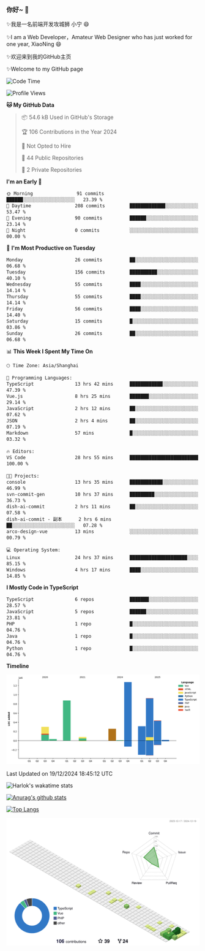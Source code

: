 ### 你好~  👋

✨我是一名前端开发攻城狮 小宁 😄

✨I am a Web Developer，Amateur Web Designer who has just worked for one year, XiaoNing 😄

✨欢迎来到我的GitHub主页

✨Welcome to my GitHub page
<!--
**7148505/7148505** is a ✨ _special_ ✨ repository because its `README.md` (this file) appears on your GitHub profile.

Here are some ideas to get you started:

- 🔭 I’m currently working on ...
- 🌱 I’m currently learning ...
- 👯 I’m looking to collaborate on ...
- 🤔 I’m looking for help with ...
- 💬 Ask me about ...
- 📫 How to reach me: ...
- 😄 Pronouns: ...
- ⚡ Fun fact: ...
-->

<!--START_SECTION:waka-->
![Code Time](http://img.shields.io/badge/Code%20Time-2%2C526%20hrs%2048%20mins-blue)

![Profile Views](http://img.shields.io/badge/Profile%20Views-15-blue)

**🐱 My GitHub Data** 

> 📦 54.6 kB Used in GitHub's Storage 
 > 
> 🏆 106 Contributions in the Year 2024
 > 
> 🚫 Not Opted to Hire
 > 
> 📜 44 Public Repositories 
 > 
> 🔑 2 Private Repositories 
 > 
**I'm an Early 🐤** 

```text
🌞 Morning                91 commits          ██████░░░░░░░░░░░░░░░░░░░   23.39 % 
🌆 Daytime                208 commits         █████████████░░░░░░░░░░░░   53.47 % 
🌃 Evening                90 commits          ██████░░░░░░░░░░░░░░░░░░░   23.14 % 
🌙 Night                  0 commits           ░░░░░░░░░░░░░░░░░░░░░░░░░   00.00 % 
```
📅 **I'm Most Productive on Tuesday** 

```text
Monday                   26 commits          ██░░░░░░░░░░░░░░░░░░░░░░░   06.68 % 
Tuesday                  156 commits         ██████████░░░░░░░░░░░░░░░   40.10 % 
Wednesday                55 commits          ████░░░░░░░░░░░░░░░░░░░░░   14.14 % 
Thursday                 55 commits          ████░░░░░░░░░░░░░░░░░░░░░   14.14 % 
Friday                   56 commits          ████░░░░░░░░░░░░░░░░░░░░░   14.40 % 
Saturday                 15 commits          █░░░░░░░░░░░░░░░░░░░░░░░░   03.86 % 
Sunday                   26 commits          ██░░░░░░░░░░░░░░░░░░░░░░░   06.68 % 
```


📊 **This Week I Spent My Time On** 

```text
🕑︎ Time Zone: Asia/Shanghai

💬 Programming Languages: 
TypeScript               13 hrs 42 mins      ████████████░░░░░░░░░░░░░   47.39 % 
Vue.js                   8 hrs 25 mins       ███████░░░░░░░░░░░░░░░░░░   29.14 % 
JavaScript               2 hrs 12 mins       ██░░░░░░░░░░░░░░░░░░░░░░░   07.62 % 
JSON                     2 hrs 4 mins        ██░░░░░░░░░░░░░░░░░░░░░░░   07.19 % 
Markdown                 57 mins             █░░░░░░░░░░░░░░░░░░░░░░░░   03.32 % 

🔥 Editors: 
VS Code                  28 hrs 55 mins      █████████████████████████   100.00 % 

🐱‍💻 Projects: 
console                  13 hrs 35 mins      ████████████░░░░░░░░░░░░░   46.99 % 
svn-commit-gen           10 hrs 37 mins      █████████░░░░░░░░░░░░░░░░   36.73 % 
dish-ai-commit           2 hrs 11 mins       ██░░░░░░░░░░░░░░░░░░░░░░░   07.58 % 
dish-ai-commit - 副本      2 hrs 6 mins        ██░░░░░░░░░░░░░░░░░░░░░░░   07.28 % 
arco-design-vue          13 mins             ░░░░░░░░░░░░░░░░░░░░░░░░░   00.79 % 

💻 Operating System: 
Linux                    24 hrs 37 mins      █████████████████████░░░░   85.15 % 
Windows                  4 hrs 17 mins       ████░░░░░░░░░░░░░░░░░░░░░   14.85 % 
```

**I Mostly Code in TypeScript** 

```text
TypeScript               6 repos             ███████░░░░░░░░░░░░░░░░░░   28.57 % 
JavaScript               5 repos             ██████░░░░░░░░░░░░░░░░░░░   23.81 % 
PHP                      1 repo              █░░░░░░░░░░░░░░░░░░░░░░░░   04.76 % 
Java                     1 repo              █░░░░░░░░░░░░░░░░░░░░░░░░   04.76 % 
Python                   1 repo              █░░░░░░░░░░░░░░░░░░░░░░░░   04.76 % 
```



**Timeline**

![Lines of Code chart](https://raw.githubusercontent.com/littleCareless/littleCareless/master/assets/bar_graph.png)


 Last Updated on 19/12/2024 18:45:12 UTC
<!--END_SECTION:waka-->
![Harlok's wakatime stats](https://github-readme-stats.vercel.app/api/wakatime?username=littleCareless)

[![Anurag's github stats](https://github-readme-stats.vercel.app/api?username=littleCareless)](https://github.com/anuraghazra/github-readme-stats)

[![Top Langs](https://github-readme-stats.vercel.app/api/top-langs/?username=littleCareless&layout=compact)](https://github.com/anuraghazra/github-readme-stats)

![](./profile-3d-contrib/profile-green-animate.svg)